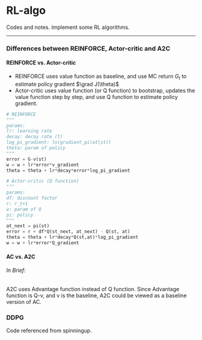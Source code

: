 # RL-algo

Codes and notes. Implement some RL algorithms.

---

### Differences between REINFORCE, Actor-critic and A2C

#### REINFORCE vs. Actor-critic

+ REINFORCE uses value function as baseline, and use MC return $G_t$ to estimate policy gradient $\grad J(\theta)$
+ Actor-critic uses value function (or Q function) to bootstrap, updates the value function step by step, and use Q function to estimate policy gradient.

~~~python
# REINFORCE
"""
params:
lr: learning rate
decay: decay rate (t)
log_pi_gradient: ln(gradient_pi(at|st))
theta: param of policy
"""
error = G-v(st)
w = w + lr*error*v_gradient
theta = theta + lr*decay*error*log_pi_gradient

# Actor-critic (Q function)
"""
params:
df: discount factor
r: r_t+1
w: param of Q
pi: policy
"""
at_next = pi(st)
error = r + df*Q(st_next, at_next) - Q(st, at)
theta = theta + lr*decay*Q(st,at)*log_pi_gradient
w = w + lr*error*Q_gradient
~~~



#### AC vs. A2C

###### In Brief:

A2C uses Advantage function instead of Q function. Since Advantage function is Q-v, and v is the baseline, A2C could be viewed as a baseline version of AC.





### DDPG

Code referenced from spinningup.
